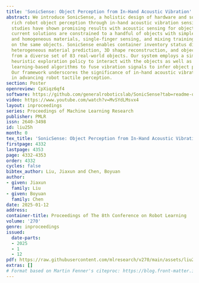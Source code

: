 ```yaml
---
title: 'SonicSense: Object Perception from In-Hand Acoustic Vibration'
abstract: We introduce SonicSense, a holistic design of hardware and software to enable
  rich robot object perception through in-hand acoustic vibration sensing. While previous
  studies have shown promising results with acoustic sensing for object perception,
  current solutions are constrained to a handful of objects with simple geometries
  and homogeneous materials, single-finger sensing, and mixing training and testing
  on the same objects. SonicSense enables container inventory status differentiation,
  heterogeneous material prediction, 3D shape reconstruction, and object re-identification
  from a diverse set of 83 real-world objects. Our system employs a simple but effective
  heuristic exploration policy to interact with the objects as well as end-to-end
  learning-based algorithms to fuse vibration signals to infer object properties.
  Our framework underscores the significance of in-hand acoustic vibration sensing
  in advancing robot tactile perception.
section: Poster
openreview: CpXiqz6qf4
software: https://github.com/generalroboticslab/SonicSense?tab=readme-ov-file
video: https://www.youtube.com/watch?v=MvSYdLMsvx4
layout: inproceedings
series: Proceedings of Machine Learning Research
publisher: PMLR
issn: 2640-3498
id: liu25h
month: 0
tex_title: 'SonicSense: Object Perception from In-Hand Acoustic Vibration'
firstpage: 4332
lastpage: 4353
page: 4332-4353
order: 4332
cycles: false
bibtex_author: Liu, Jiaxun and Chen, Boyuan
author:
- given: Jiaxun
  family: Liu
- given: Boyuan
  family: Chen
date: 2025-01-12
address:
container-title: Proceedings of The 8th Conference on Robot Learning
volume: '270'
genre: inproceedings
issued:
  date-parts:
  - 2025
  - 1
  - 12
pdf: https://raw.githubusercontent.com/mlresearch/v270/main/assets/liu25h/liu25h.pdf
extras: []
# Format based on Martin Fenner's citeproc: https://blog.front-matter.io/posts/citeproc-yaml-for-bibliographies/
---
```

